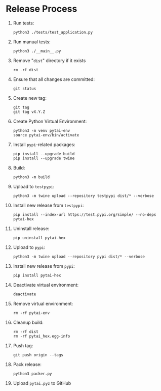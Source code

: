 # Release Process

   1. Run tests:
      ```
      python3 ./tests/test_application.py
      ```

   1. Run manual tests:
      ```
      python3 ./__main__.py
      ```

   1. Remove "`dist`" directory if it exists
      ```
      rm -rf dist
      ```

   1. Ensure that all changes are committed:
      ```
      git status
      ```

   1. Create new tag: 
      ```
      git tag
      git tag vX.Y.Z
      ```

   1. Create Python Virtual Environment:
      ```
      python3 -m venv pytai-env
      source pytai-env/bin/activate
      ```

   1. Install `pypi`-related packages:
      ```
      pip install --upgrade build
      pip install --upgrade twine
      ```

   1. Build: 
      ```
      python3 -m build
      ```

   1. Upload to `testpypi`:
      ```
      python3 -m twine upload --repository testpypi dist/* --verbose
      ```

   1. Install new release from `testpypi`:
      ```
      pip install --index-url https://test.pypi.org/simple/ --no-deps pytai-hex
      ```

   1. Uninstall release:
      ```
      pip uninstall pytai-hex
      ```

   1. Upload to `pypi`:
      ```
      python3 -m twine upload --repository pypi dist/* --verbose
      ```

   1. Install new release from `pypi`:
      ```
      pip install pytai-hex
      ```

   1. Deactivate virtual environment:
      ```
      deactivate
      ```

   1. Remove virtual environment:
      ```
      rm -rf pytai-env
      ```

   1. Cleanup build:
      ```
      rm -rf dist
      rm -rf pytai_hex.egg-info
      ```

   1. Push tag:
      ```
      git push origin --tags
      ```

   1. Pack release:
      ```
      python3 packer.py
      ```

   1. Upload `pytai.pyz` to GitHub

